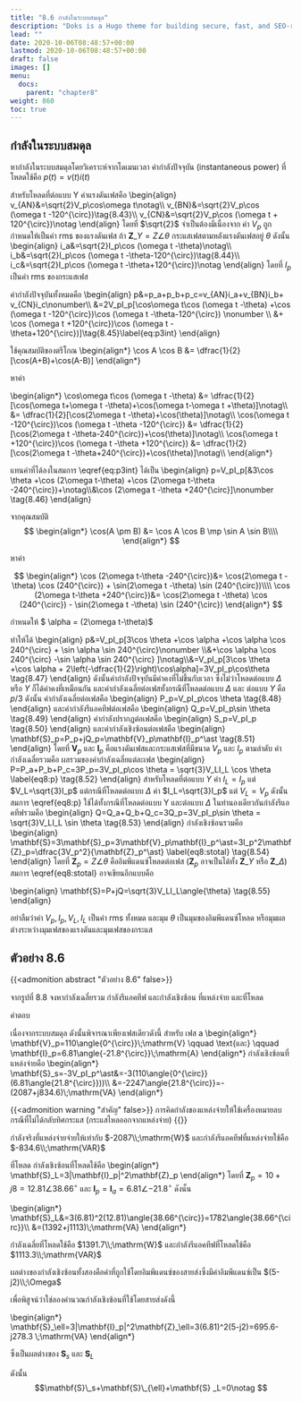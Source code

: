 ```yaml
---
title: "8.6 กำลังในระบบสมดุล"
description: "Doks is a Hugo theme for building secure, fast, and SEO-ready documentation websites, which you can easily update and customize."
lead: ""
date: 2020-10-06T08:48:57+00:00
lastmod: 2020-10-06T08:48:57+00:00
draft: false
images: []
menu:
  docs:
    parent: "chapter8"
weight: 860
toc: true
---
```


## กำลังในระบบสมดุล

หากำลังในระบบสมดุลโดยวิเคราะห์จากโดเมนเวลา ค่ากำลังปัจจุบัน (instantaneous power) ที่โหลดใช้คือ $p(t)=v(t)i(t)$ 

สำหรับโหลดที่ต่อแบบ Y ค่าแรงดันเฟสคือ
\begin{align}
    v_{AN}&=\sqrt{2}V_p\cos\omega t\notag\\\\ v_{BN}&=\sqrt{2}V_p\cos (\omega t -120^{\circ})\tag{8.43}\\\\ v_{CN}&=\sqrt{2}V_p\cos (\omega t + 120^{\circ})\notag
\end{align}
โดยที่ $\sqrt{2}$ จำเป็นต้องมีเนื่องจาก ค่า $V_p$ ถูกกำหนดให้เป็นค่า rms ของแรงดันเฟส ถ้า $\mathbf{Z}\_Y=Z\angle{\theta}$ กระแสเฟสตามหลังแรงดันเฟสอยู่ $\theta$ ดังนั้น
\begin{align}
    i_a&=\sqrt{2}I_p\cos (\omega t -\theta)\notag\\\\ i_b&=\sqrt{2}I_p\cos (\omega t -\theta-120^{\circ})\tag{8.44}\\\\ i_c&=\sqrt{2}I_p\cos (\omega t -\theta+120^{\circ})\notag
\end{align}
โดยที่ $I_p$ เป็นค่า rms ของกระแสเฟส

ค่ากำลังปัจจุบันทั้งหมดคือ
\begin{align}
    p&=p_a+p_b+p_c=v_{AN}i_a+v_{BN}i_b+
v_{CN}i_c\nonumber\\\\
&=2V_pI_p[\cos\omega t\cos (\omega t -\theta) +\cos (\omega t -120^{\circ})\cos (\omega t -\theta-120^{\circ}) \nonumber \\\\
&+ \cos (\omega t +120^{\circ})\cos (\omega t -\theta+120^{\circ})]\tag{8.45}\label{eq:p3int}
\end{align} 

ใช้คุณสมบัติของตรีโกณ
\begin{align*}
    \cos A \cos B &= \dfrac{1}{2}[\cos(A+B)+\cos(A-B)]
\end{align*}

หาค่า

\begin{align*}
    \cos\omega t\cos (\omega t -\theta) &= \dfrac{1}{2}[\cos(\omega t+\omega t -\theta)+\cos(\omega t-\omega t +\theta)]\notag\\\\
    &= \dfrac{1}{2}[\cos(2\omega t -\theta)+\cos(\theta)]\notag\\\\
    \cos(\omega t -120^{\circ})\cos (\omega t -\theta -120^{\circ}) 
    &= \dfrac{1}{2}[\cos(2\omega t -\theta-240^{\circ})+\cos(\theta)]\notag\\\\
    \cos(\omega t +120^{\circ})\cos (\omega t -\theta +120^{\circ}) 
    &= \dfrac{1}{2}[\cos(2\omega t -\theta+240^{\circ})+\cos(\theta)]\notag\\\\
\end{align*}

แทนค่าที่ได้ลงในสมการ \eqref{eq:p3int} ได้เป็น
\begin{align}
    p=V_pI_p[&3\cos \theta +\cos (2\omega t-\theta) +\cos (2\omega t-\theta -240^{\circ})+\notag\\\\&\cos (2\omega t -\theta +240^{\circ}]\nonumber
    \tag{8.46}
\end{align}

จากคุณสมบัติ
$$
  \begin{align*}
  \cos(A \pm B) &= \cos A \cos B \mp \sin A \sin B\\\\
  \end{align*}
$$

หาค่า

$$
  \begin{align*}
  \cos (2\omega t-\theta -240^{\circ})&= \cos(2\omega t -\theta) \cos (240^{\circ}) + \sin(2\omega t -\theta) \sin (240^{\circ})\\\\
  \cos (2\omega t-\theta +240^{\circ})&= \cos(2\omega t -\theta) \cos (240^{\circ}) - \sin(2\omega t -\theta) \sin (240^{\circ}) 
  \end{align*}
$$

กำหนดให้  $ \alpha = (2\omega t-\theta)$

ทำให้ได้
\begin{align}
    p&=V_pI_p[3\cos \theta +\cos \alpha +\cos \alpha \cos 240^{\circ} + \sin \alpha \sin 240^{\circ}\nonumber \\\\&+\cos \alpha \cos 240^{\circ} -\sin \alpha \sin 240^{\circ} ]\notag\\\\&=V_pI_p[3\cos \theta +\cos \alpha + 2\left(-\dfrac{1}{2}\right)\cos\alpha]=3V_pI_p\cos\theta \tag{8.47}
\end{align}
ดังนั้นค่ากำลังปัจจุบันมีค่าคงที่ไม่ขึ้นกับเวลา ซึ่งไม่ว่าโหลดต่อแบบ $\Delta$ หรือ $Y$ ก็ได้ค่าคงที่เหมือนกัน และค่ากำลังเฉลี่ยต่อเฟสทั้งกรณีที่โหลดต่อแบบ $\Delta$ และ ต่อแบบ $Y$ คือ $p/3$ ดังนั้น ค่ากำลังเฉลี่ยต่อเฟสคือ
\begin{align}
    P_p=V_pI_p\cos \theta \tag{8.48}
\end{align}
และค่ากำลังรีแอคทีฟต่อเฟสคือ
\begin{align}
    Q_p=V_pI_p\sin \theta \tag{8.49}
\end{align}
ค่ากำลังปรากฏต่อเฟสคือ
\begin{align}
    S_p=V_pI_p \tag{8.50}
\end{align}
และค่ากำลังเชิงซ้อนต่อเฟสคือ
\begin{align}
    \mathbf{S}_p=P_p+jQ_p=\mathbf{V}_p\mathbf{I}_p^\ast \tag{8.51}
\end{align}
โดยที่ $\mathbf{V}_p$  และ $\mathbf{I}_p$ คือแรงดันเฟสและกระแสเฟสที่มีขนาด $V_p$ และ $I_p$ ตามลำดับ ค่ากำลังเฉลี่ยรวมคือ ผลรวมของค่ากำลังเฉลี่ยแต่ละเฟส
\begin{align}
    P=P_a+P_b+P_c=3P_p=3V_pI_p\cos \theta = \sqrt{3}V_LI_L \cos \theta \label{eq8:p} \tag{8.52}
\end{align}
สำหรับโหลดที่ต่อแบบ $Y$ ค่า $I_L=I_p$ แต่ $V_L=\sqrt{3}I_p$ แต่กรณีที่โหลดต่อแบบ $\Delta$ ค่า $I_L=\sqrt{3}I_p$ แต่ $V_L=V_p$ ดังนั้นสมการ  \eqref{eq8:p} ใช้ได้ทั้งกรณีที่โหลดต่อแบบ Y และต่อแบบ $\Delta$ ในทำนองเดียวกันกำลังรีแอคทีฟรวมคือ
\begin{align}
    Q=Q_a+Q_b+Q_c=3Q_p=3V_pI_p\sin \theta = \sqrt{3}V_LI_L \sin \theta \tag{8.53}
\end{align}
กำลังเชิงซ้อนรวมคือ
\begin{align}
    \mathbf{S}=3\mathbf{S}_p=3\mathbf{V}_p\mathbf{I}_p^\ast=3I_p^2\mathbf{Z}_p=\dfrac{3V_p^2}{\mathbf{Z}_p^\ast} \label{eq8:stotal} \tag{8.54}
\end{align}
โดยที่ $\mathbf{Z}_p=Z\angle{\theta}$ คืออิมพีแดนซ์โหลดต่อเฟส ($\mathbf{Z}_p$  อาจเป็นได้ทั้ง $\mathbf{Z}\_Y$ หรือ $\mathbf{Z}\_{\Delta}$)
สมการ \eqref{eq8:stotal} อาจเขียนอีกแบบคือ

\begin{align}
    \mathbf{S}=P+jQ=\sqrt{3}V_LI_L\angle{\theta}  \tag{8.55}
\end{align}

อย่าลืมว่าค่า $V_p, I_p, V_L, I_L$ เป็นค่า rms ทั้งหมด และมุม $\theta$ เป็นมุมของอิมพีแดนซ์โหลด หรือมุมผลต่างระหว่างมุมเฟสของแรงดันและมุมเฟสของกระแส

## ตัวอย่าง 8.6
{{<admonition abstract "ตัวอย่าง 8.6" false>}}

จากรูปที่ 8.8 จงหากำลังเฉลี่ยรวม กำลังรีแอคทีฟ และกำลังเชิงซ้อน ที่แหล่งจ่าย และที่โหลด

คำตอบ

เนื่องจากระบบสมดุล ดังนั้นพิจารณาเพียงเฟสเดียวดังนี้ สำหรับ เฟส a
\begin{align*}
    \mathbf{V}_p=110\angle{0^{\circ}}\\;\mathrm{V} \qquad \text{และ} \qquad \mathbf{I}_p=6.81\angle{-21.8^{\circ}}\\;\mathrm{A}
\end{align*}
กำลังเชิงซ้อนที่แหล่งจ่ายคือ
\begin{align*}
    \mathbf{S}_s=-3V_pI_p^\ast&=-3(110\angle{0^{\circ}}(6.81\angle{21.8^{\circ}}))\\\\
    &=-2247\angle{21.8^{\circ}}=-(2087+j834.6)\\;\mathrm{VA}
\end{align*}

{{<admonition warning "สำคัญ" false>}}
การคิดกำลังของแหล่งจ่ายให้ใช้เครื่องหมายลบ กรณีที่ไม่ได้กลับทิศกระแส (กระแสไหลออกจากแหล่งจ่าย)
{{</admonition >}}

กำลังจริงที่แหล่งจ่ายจ่ายให้เท่ากับ $-2087\\;\mathrm{W}$ และกำลังรีแอคทีฟที่แหล่งจ่ายใช้คือ  $-834.6\\;\mathrm{VAR}$

ที่โหลด กำลังเชิงซ้อนที่โหลดใช้คือ
\begin{align*}
    \mathbf{S}_L=3|\mathbf{I}_p|^2\mathbf{Z}_p
\end{align*}
โดยที่ $\mathbf{Z}_p=10+j8=12.81\angle{38.66^{\circ}}$ และ $\mathbf{I}_p=\mathbf{I}_a=6.81\angle{-21.8^{\circ}}$ 
ดังนั้น

\begin{align*}
    \mathbf{S}\_L&=3(6.81)^2(12.81)\angle{38.66^{\circ}}=1782\angle{38.66^{\circ}}\\\\
    &=(1392+j1113)\\;\mathrm{VA}
\end{align*}

กำลังเฉลี่ยที่โหลดใช้คือ $1391.7\\;\mathrm{W}$ และกำลังรีแอคทีฟที่โหลดใช้คือ $1113.3\\;\mathrm{VAR}$ 

ผลต่างของกำลังเชิงซ้อนทั้งสองคือค่าที่ถูกใช้โดยอิมพีแดนซ์ของสายส่งซึ่งมีค่าอิมพีแดนซ์เป็น $(5-j2)\\;\Omega$ 

เพื่อพิสูจน์ว่าใช่ลองคำนวณกำลังเชิงซ้อนที่ใช้โดยสายส่งดังนี้

\begin{align*}
    \mathbf{S}\_\ell=3|\mathbf{I}\_p|^2\mathbf{Z}\_\ell=3(6.81)^2(5-j2)=695.6-j278.3 \\;\mathrm{VA}
\end{align*}

ซึ่งเป็นผลต่างของ $\mathbf{S}_s$ และ $\mathbf{S}_L$ 

ดังนั้น 
$$\mathbf{S}\_s+\mathbf{S}\_{\ell}+\mathbf{S}
_L=0\notag
$$ 
